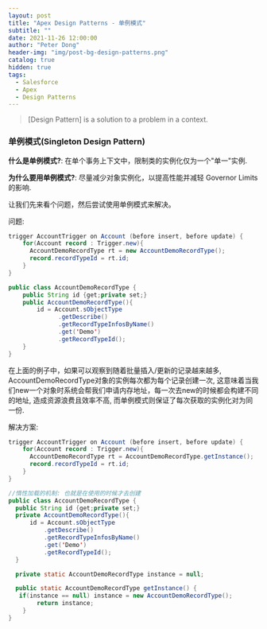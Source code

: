 ```yaml
---
layout: post
title: "Apex Design Patterns - 单例模式"
subtitle: ""
date: 2021-11-26 12:00:00
author: "Peter Dong"
header-img: "img/post-bg-design-patterns.png"
catalog: true
hidden: true
tags:
  - Salesforce
  - Apex
  - Design Patterns
---
```


> [Design Pattern] is a solution to a problem in a context.

### 单例模式(Singleton Design Pattern)

**什么是单例模式?**: 在单个事务上下文中，限制类的实例化仅为一个"单一"实例.

**为什么要用单例模式?**: 尽量减少对象实例化，以提高性能并减轻 Governor Limits 的影响.

让我们先来看个问题，然后尝试使用单例模式来解决。

问题:

```java
trigger AccountTrigger on Account (before insert, before update) {
    for(Account record : Trigger.new){
      AccountDemoRecordType rt = new AccountDemoRecordType();
      record.recordTypeId = rt.id;
    }
}

public class AccountDemoRecordType {
    public String id {get;private set;}
    public AccountDemoRecordType(){
        id = Account.sObjectType
              .getDescribe()
              .getRecordTypeInfosByName()
              .get('Demo')
              .getRecordTypeId();
    }
}
```

在上面的例子中，如果可以观察到随着批量插入/更新的记录越来越多, AccountDemoRecordType对象的实例每次都为每个记录创建一次, 这意味着当我们new一个对象时系统会帮我们申请内存地址，每一次去new的时候都会构建不同的地址, 造成资源浪费且效率不高, 而单例模式则保证了每次获取的实例化对为同一份.

解决方案:

```java
trigger AccountTrigger on Account (before insert, before update) {
    for(Account record : Trigger.new){
      AccountDemoRecordType rt = AccountDemoRecordType.getInstance();
      record.recordTypeId = rt.id;
    }
}

//惰性加载的机制: 也就是在使用的时候才去创建
public class AccountDemoRecordType {
  public String id {get;private set;}
  private AccountDemoRecordType(){
      id = Account.sObjectType
          .getDescribe()
          .getRecordTypeInfosByName()
          .get('Demo')
          .getRecordTypeId();
  }

  private static AccountDemoRecordType instance = null;

  public static AccountDemoRecordType getInstance() {
   if(instance == null) instance = new AccountDemoRecordType();
        return instance;
    }
}
```
